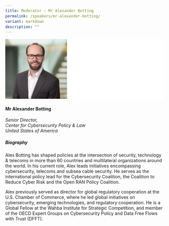 ```yaml
---
title: Moderator – Mr Alexander Botting
permalink: /speakers/mr-alexander-botting/
variant: markdown
description: ""
---
```

![](/images/2025%20speakers/Botting_Alexander_LOW.png)
#### **Mr Alexander Botting**

*Senior Director, <br>Center for Cybersecurity Policy &amp; Law<br>United States of America*

##### **Biography**
Alex Botting has shaped policies at the intersection of security, technology &amp; telecoms in more than 60 countries and multilateral organizations around the world. In his current role, Alex leads initiatives encompassing cybersecurity, telecoms and subsea cable security. He serves as the international policy lead for the Cybersecurity Coalition, the Coalition to Reduce Cyber Risk and the Open RAN Policy Coalition.

Alex previously served as director for global regulatory cooperation at the U.S. Chamber of Commerce, where he led global initiatives on cybersecurity, emerging technologies, and regulatory cooperation. He is a Global Fellow at the Wahba Institute for Strategic Competition, and member of the OECD Expert Groups on Cybersecurity Policy and Data Free Flows with Trust (DFFT).